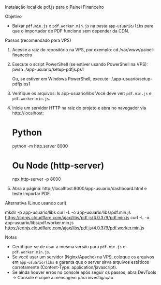 Instalação local de pdf.js para o Painel Financeiro

Objetivo
- Baixar `pdf.min.js` e `pdf.worker.min.js` na pasta `app-usuario/libs` para que o importador de PDF funcione sem depender da CDN.

Passos (recomendado para VPS)

1) Acesse a raiz do repositório na VPS, por exemplo:
   cd /var/www/painel-financeiro

2) Execute o script PowerShell (se estiver usando PowerShell na VPS):
   pwsh ./app-usuario/setup-pdfjs.ps1

   Ou, se estiver em Windows PowerShell, execute:
   .\app-usuario\setup-pdfjs.ps1

3) Verifique os arquivos:
   ls app-usuario/libs
   Você deve ver: `pdf.min.js` e `pdf.worker.min.js`.

4) Inicie um servidor HTTP na raiz do projeto e abra no navegador via http://localhost:
   # Python
   python -m http.server 8000

   # Ou Node (http-server)
   npx http-server -p 8000

5) Abra a página: http://localhost:8000/app-usuario/dashboard.html e teste Importar PDF.

Alternativa (Linux usando curl):

mkdir -p app-usuario/libs
curl -L -o app-usuario/libs/pdf.min.js https://cdnjs.cloudflare.com/ajax/libs/pdf.js/4.0.379/pdf.min.js
curl -L -o app-usuario/libs/pdf.worker.min.js https://cdnjs.cloudflare.com/ajax/libs/pdf.js/4.0.379/pdf.worker.min.js

Notas
- Certifique-se de usar a mesma versão para `pdf.min.js` e `pdf.worker.min.js`.
- Se você usar um servidor (Nginx/Apache) na VPS, coloque os arquivos em `app-usuario/libs` e garanta que o server sirva arquivos estáticos corretamente (Content-Type: application/javascript).
- Se ainda houver erros no console após seguir os passos, abra DevTools -> Console e copie a mensagem para investigação.
